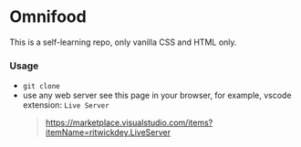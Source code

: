 # Omnifood

This is a self-learning repo, only vanilla CSS and HTML only.

### Usage

- `git clone`
- use any web server see this page in your browser, for example, vscode extension: `Live Server` 
  > https://marketplace.visualstudio.com/items?itemName=ritwickdey.LiveServer
